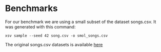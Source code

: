 Benchmarks
==========

For our benchmark we are using a small subset of the dataset songs.csv. It was generated with this command:
```
xsv sample --seed 42 song.csv -o smol_songs.csv
```
The original songs.csv datasets is available [here](https://meili-datasets.s3.fr-par.scw.cloud/songs.csv.gz)
